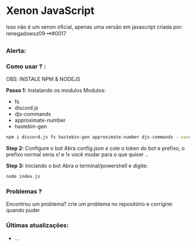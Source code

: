 # Xenon JavaScript

Isso não é um xenon oficial, apenas uma versão em javascript criada por: renegadowsz09 🗝#0017

### Alerta:


### Como usar ? :
OBS: INSTALE NPM & NODEJS


**Passo 1:** Instalando os modulos
Modulos:

- fs
- discord.js
- djs-commands
- approximate-number
- hastebin-gen

```sh
npm i discord.js fs hastebin-gen approximate-number djs-commands --save
```

**Step 2:** Configure o bot
Abra config.json e cole o token do bot e prefixo,
o prefixo normal seria x! e !x você mudar para o que quiser ..

**Step 3:** Iniciando o bot
Abra o terminal/powershell e digite:
```sh
node index.js
```

### Problemas ?
Encontrou um problema? crie um problema no repositório e corrigirei quando puder


### Últimas atualizações:
- ...
#

